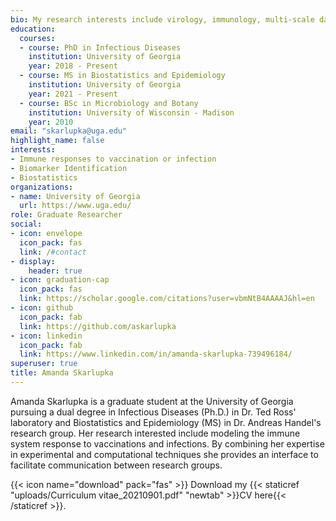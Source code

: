 ```yaml
---
bio: My research interests include virology, immunology, multi-scale data analysis, and biostatistics.
education:
  courses:
  - course: PhD in Infectious Diseases
    institution: University of Georgia
    year: 2018 - Present
  - course: MS in Biostatistics and Epidemiology
    institution: University of Georgia
    year: 2021 - Present
  - course: BSc in Microbiology and Botany
    institution: University of Wisconsin - Madison
    year: 2010
email: "skarlupka@uga.edu"
highlight_name: false
interests:
- Immune responses to vaccination or infection
- Biomarker Identification
- Biostatistics
organizations:
- name: University of Georgia
  url: https://www.uga.edu/
role: Graduate Researcher
social:
- icon: envelope
  icon_pack: fas
  link: /#contact
- display:
    header: true
- icon: graduation-cap
  icon_pack: fas
  link: https://scholar.google.com/citations?user=vbmNtB4AAAAJ&hl=en
- icon: github
  icon_pack: fab
  link: https://github.com/askarlupka
- icon: linkedin
  icon_pack: fab
  link: https://www.linkedin.com/in/amanda-skarlupka-739496184/
superuser: true
title: Amanda Skarlupka
---
```


Amanda Skarlupka is a graduate student at the University of Georgia pursuing a dual degree in Infectious Diseases (Ph.D.) in Dr. Ted Ross' laboratory and Biostatistics and Epidemiology (MS) in Dr. Andreas Handel's research group. Her research interested include modeling the immune system response to vaccinations and infections. By combining her expertise in experimental and computational techniques she provides an interface to facilitate communication between research groups. 

{{< icon name="download" pack="fas" >}} Download my {{< staticref "uploads/Curriculum vitae_20210901.pdf" "newtab" >}}CV here{{< /staticref >}}.
